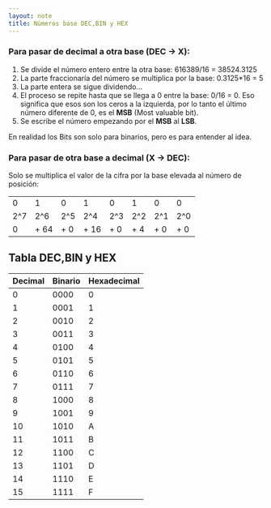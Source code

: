 ```yaml
---
layout: note
title: Números base DEC,BIN y HEX
---
```


### Para pasar de decimal a otra base (DEC → X):

  
1. Se divide el número entero entre la otra base: 616389/16 = 38524.3125  
2. La parte fraccionaría del número se multiplica por la base: 0.3125*16 = 5  
3. La parte entera se sigue dividendo...  
4. El proceso se repite hasta que se llega a 0 entre la base: 0/16 = 0. Eso significa que esos son los ceros a la izquierda, por lo tanto el último número diferente de 0, es el **MSB** (Most valuable bit).  
5. Se escribe el número empezando por el **MSB** al **LSB**.  

En realidad los Bits son solo para binarios, pero es para entender al idea.  
  

### Para pasar de otra base a decimal (X → DEC):

  
Solo se multiplica el valor de la cifra por la base elevada al número de posición:  
  
|	|	|	|	|	|	|	|	|
|---|---|---|---|---|---|---|---|
|0|1|0|1|0|1|0|0| | 
|2^7|2^6|2^5|2^4|2^3|2^2|2^1|2^0| |
|0| + 64| + 0| + 16| + 0| + 4| + 0| + 0| = 84 |
  

## Tabla DEC,BIN y HEX

  

| Decimal | Binario | Hexadecimal |
| --- | --- | --- |
| 0   | 0000 | 0   |
| 1   | 0001 | 1   |
| 2   | 0010 | 2   |
| 3   | 0011 | 3   |
| 4   | 0100 | 4   |
| 5   | 0101 | 5   |
| 6   | 0110 | 6   |
| 7   | 0111 | 7   |
| 8   | 1000 | 8   |
| 9   | 1001 | 9   |
| 10  | 1010 | A   |
| 11  | 1011 | B   |
| 12  | 1100 | C   |
| 13  | 1101 | D   |
| 14  | 1110 | E   |
| 15  | 1111 | F   |
